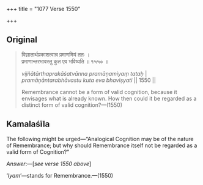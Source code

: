 +++
title = "1077 Verse 1550"

+++
## Original 
>
> विज्ञातार्थप्रकाशत्वान्न प्रमाणमियं ततः ।  
> प्रमाणान्तरभावस्तु कुत एव भविष्यति ॥ १५५० ॥ 
>
> *vijñātārthaprakāśatvānna pramāṇamiyaṃ tataḥ* \|  
> *pramāṇāntarabhāvastu kuta eva bhaviṣyati* \|\| 1550 \|\| 
>
> Remembrance cannot be a form of valid cognition, because it envisages what is already known. How then could it be regarded as a distinct form of valid cognition?—(1550)



## Kamalaśīla

The following might be urged—“Analogical Cognition may be of the nature of Remembrance; but why should Remembrance itself not be regarded as a valid form of Cognition?”

*Answer*:—[*see verse 1550 above*]

‘*Iyam*’—stands for Remembrance.—(1550)


